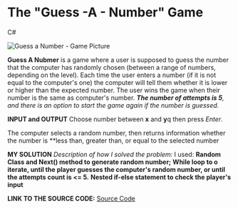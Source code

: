 # The "Guess -A - Number" Game
C#

![Guess a Number - Game Picture](https://github.com/tsvetelinaVeselinova/GuessANumber/assets/133970524/4ca5794f-5e37-411b-bb5a-53fa40f1450c)

**Guess A Nubmer** is a game where a user is supposed to guess the number that the computer has randomly chosen (between a range of numbers, depending on the level).
Each time the user enters a number (if it is not equal to the computer's one) the computer will tell them whether it is lower or higher than the expected number.
The user wins the game when their number is the same as computer's number.
***The number of attempts is 5**, and there is an option to start the game again if the number is guessed.*

**INPUT and OUTPUT**
Choose number between **x** and **y**q then press *Enter*.

The computer selects a random number, then returns information whether the number is **less than, greater than, or equal to the selected number

**MY SOLUTION**
*Description of how I solved the problem:*
I used: 
**Random Class and  Next() method to generate random number;**
**While loop to o iterate, until the player guesses the computer's random number, or until the attempts count is <= 5.**
**Nested if-else statement to check  the player's input**

**LINK TO THE SOURCE CODE:**
[Source Code](GuessANumber.cs)






